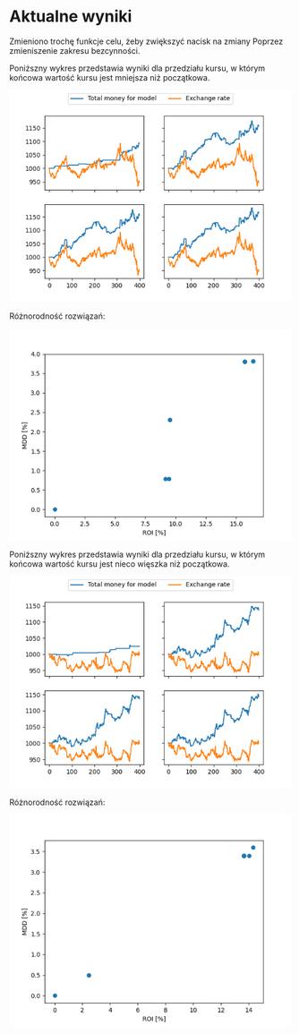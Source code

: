 # Aktualne wyniki

Zmieniono trochę funkcje celu, żeby zwiększyć nacisk na zmiany Poprzez zmieniszenie zakresu bezcynności.

Poniższny wykres przedstawia wyniki dla przedziału kursu, w którym końcowa wartość kursu jest mniejsza niż początkowa.

![nsga2_history.png](Images%2FRaports%2FRaport3%2FFigure_1.png)

Różnorodność rozwiązań:

![nsga2_population.png](Images%2FRaports%2FRaport3%2FFigure_2.png)

Poniższny wykres przedstawia wyniki dla przedziału kursu, w którym końcowa wartość kursu jest nieco więszka niż początkowa.

![moead_history.png](Images%2FRaports%2FRaport3%2FFigure_3.png)

Różnorodność rozwiązań:

![moead_population.png](Images%2FRaports%2FRaport3%2FFigure_4.png)

